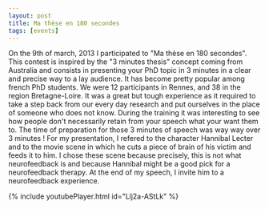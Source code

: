 ```yaml
---
layout: post
title: Ma thèse en 180 secondes
tags: [events]
---
```


On the 9th of march, 2013 I participated to "Ma thèse en 180 secondes". This contest is inspired by the "3 minutes thesis" concept coming from Australia and consists in presenting your PhD topic in 3 minutes in a clear and precise way to a lay audience. It has become pretty popular among french PhD students. We were 12 participants in Rennes, and 38 in the region Bretagne-Loire. It was a great but tough experience as it required to take a step back from our every day research and put ourselves in the place of someone who does not know. During the training it was interesting to see how people don't necessarily retain from your speech what your want them to. The time of preparation for those 3 minutes of speech was way way over 3 minutes ! For my presentation, I refered to the character Hannibal Lecter and to the movie scene in which he cuts a piece of brain of his victim and feeds it to him. I chose these scene because precisely, this is not what neurofeedback is and because Hannibal might be a good pick for a neurofeedback therapy. At the end of my speech, I invite him to a neurofeedback experience. 

{% include youtubePlayer.html id="Llj2a-AStLk" %}

